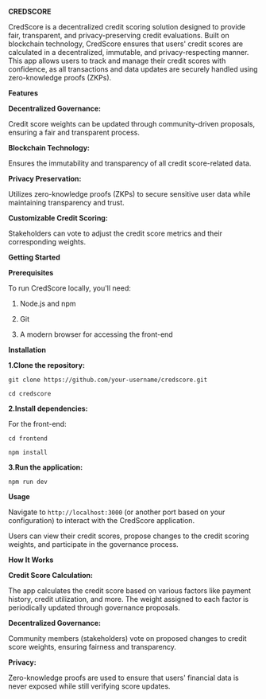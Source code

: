 **CREDSCORE**

CredScore is a decentralized credit scoring solution designed to provide fair, transparent, and privacy-preserving credit evaluations. Built on blockchain technology, CredScore ensures that users' credit scores are calculated in a decentralized, immutable, and privacy-respecting manner. This app allows users to track and manage their credit scores with confidence, as all transactions and data updates are securely handled using zero-knowledge proofs (ZKPs).

**Features**

**Decentralized Governance:**

Credit score weights can be updated through community-driven proposals, ensuring a fair and transparent process.

**Blockchain Technology:**

Ensures the immutability and transparency of all credit score-related data.

**Privacy Preservation:**

Utilizes zero-knowledge proofs (ZKPs) to secure sensitive user data while maintaining transparency and trust.

**Customizable Credit Scoring:**

Stakeholders can vote to adjust the credit score metrics and their corresponding weights.

**Getting Started**


**Prerequisites**

To run CredScore locally, you'll need:

1. Node.js and npm

2. Git

3. A modern browser for accessing the front-end

   

**Installation**



**1.Clone the repository:**

`git clone https://github.com/your-username/credscore.git`

`cd credscore`


**2.Install dependencies:**

For the front-end:

`cd frontend`

`npm install`

**3.Run the application:**

`npm run dev`



**Usage**

Navigate to `http://localhost:3000` (or another port based on your configuration) to interact with the CredScore application.

Users can view their credit scores, propose changes to the credit scoring weights, and participate in the governance process.


**How It Works**


**Credit Score Calculation:** 

The app calculates the credit score based on various factors like payment history, credit utilization, and more. The weight assigned to each factor is periodically updated through governance proposals.


**Decentralized Governance:**

Community members (stakeholders) vote on proposed changes to credit score weights, ensuring fairness and transparency.


**Privacy:** 

Zero-knowledge proofs are used to ensure that users' financial data is never exposed while still verifying score updates.



















